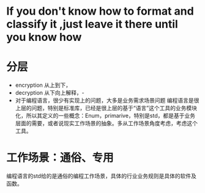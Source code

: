 # If you don't know how to format and classify it ,just leave it there until you know how

# 分层

- encryption
  从上到下，
- decryption
  从下向上解释，-
- 对于编程语言，很少有实现上的问题，大多是业务需求场景问题
编程语言是很上层的问题，特别是标准库，已经是很上层的基于“语言”这个工具的业务模块化，所以其定义的一些概念：Enum，primarive，特别是std，都是基于业务层面的需要，或者说现实工作场景的抽象。多从工作场景角度考虑，考虑这个工具。
# 工作场景：通俗、专用
编程语言的std给的是通俗的编程工作场景，具体的行业业务规则是具体的软件及函数。
